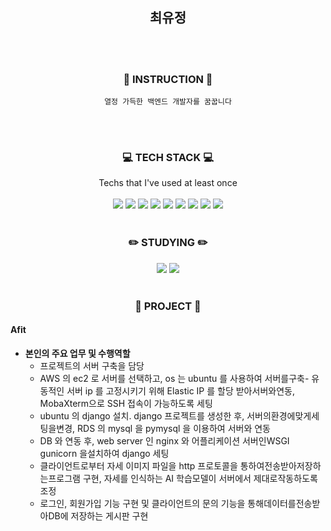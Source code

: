 <div align=center>

## 최유정
<br/><br/>

### :mag_right: INSTRUCTION :mag_right:
    열정 가득한 백엔드 개발자를 꿈꿉니다

<br/><br/>
### :computer: TECH STACK :computer:
Techs that I've used at least once<br/><br/>
<img src="https://img.shields.io/badge/Java-007396?style=flat-square&logo=Java&logoColor=white"/> <img src="https://img.shields.io/badge/Python-3766AB?style=flat-square&logo=Python&logoColor=white"/> <img src="https://img.shields.io/badge/Django-092E20?style=flat-square&logo=Django&logoColor=white"/> <img src="https://img.shields.io/badge/MySQL-4479A1?style=flat-square&logo=MySQL&logoColor=white"/> <img src="https://img.shields.io/badge/Ubuntu-E95420?style=flat-square&logo=Ubuntu&logoColor=white"/>
<img src="https://img.shields.io/badge/NGINX-009639?style=flat-square&logo=NGINX&logoColor=white"/> <img src="https://img.shields.io/badge/aws-232F3E?style=flat-square&logo=Amazon AWS&logoColor=white"/> <img src="https://img.shields.io/badge/C++-00599C?style=flat-square&logo=C++&logoColor=white"/> <img src="https://img.shields.io/badge/C-A8B9CC?style=flat-square&logo=C&logoColor=white"/>
<br/><br/>
    
### :pencil2: STUDYING :pencil2:
<img src="https://img.shields.io/badge/Java-007396?style=flat-square&logo=Java&logoColor=white"/> <img src="https://img.shields.io/badge/Spring Boot-6DB33F?style=flat-square&logo=Spring Boot&logoColor=white"/>
<br/><br/>
    
### :floppy_disk: PROJECT :floppy_disk:

</div>

#### Afit
- **본인의 주요 업무 및 수행역할**
  - 프로젝트의 서버 구축을 담당
  - AWS 의 ec2 로 서버를 선택하고, os 는 ubuntu 를 사용하여 서버를구축- 유동적인 서버 ip 를 고정시키기 위해 Elastic IP 를 할당 받아서버와연동, MobaXterm으로 SSH 접속이 가능하도록 세팅
  - ubuntu 의 django 설치. django 프로젝트를 생성한 후, 서버의환경에맞게세팅을변경, RDS 의 mysql 을 pymysql 을 이용하여 서버와 연동
  - DB 와 연동 후, web server 인 nginx 와 어플리케이션 서버인WSGI gunicorn 을설치하여 django 세팅
  - 클라이언트로부터 자세 이미지 파일을 http 프로토콜을 통하여전송받아저장하는프로그램 구현, 자세를 인식하는 AI 학습모델이 서버에서 제대로작동하도록조정
  - 로그인, 회원가입 기능 구현 및 클라이언트의 문의 기능을 통해데이터를전송받아DB에 저장하는 게시판 구현



